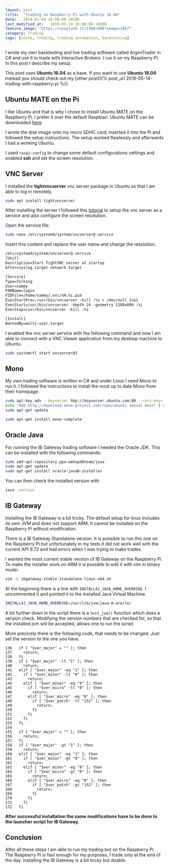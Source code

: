 ```yaml
---
layout: post
title:  "Trading on Raspberry Pi with Ubuntu 16.04"
date:   2018-01-04 16:00:00 +0200
last_modified_at:   2019-05-19 10:00:00 +0200
feature_image: "https://unsplash.it/1300/400?image=1057"
category: Trading
tags: [stock, trading, trading automation, backtesting]
---
```


I wrote my own backtesting and live trading software called ArgonTrader in C#
and use it to trade with Interactive Brokers.
I run it on my Raspberry Pi. In this post I describe my setup.

<!-- more -->

This post uses **Ubuntu 16.04** as a base. If you want to use **Ubuntu 18.04**
instead you should check out my [other post]({% post_url
2019-05-14-trading-with-raspberry-pi %}).

## Ubuntu MATE on the Pi

I like Ubuntu and that is why I chose to install Ubuntu MATE on the Raspberry
Pi. I prefer it over the default Raspbian. Ubuntu MATE can be downloaded
[here](https://ubuntu-mate.org/raspberry-pi/).

I wrote the disk image onto my micro SDHC card, inserted it into the Pi and
followed the setup instructions. The setup worked flawlessly and afterwards 
I had a working Ubuntu.

I used `raspi-config` to change some default configurations settings and enabled
**ssh** and set the screen resolution.

## VNC Server

I installed the **tightvncserver** vnc server package in Ubuntu so that I am
able to log in remotely.

```bash
sudo apt install tightvncserver
```

After installing the server I followed this
[tutorial](https://www.digitalocean.com/community/tutorials/how-to-install-and-configure-vnc-on-ubuntu-16-04)
to setup the vnc server as a service and also configure the screen resolution.

Open the service file:

```bash
sudo nano /etc/systemd/system/vncserver@.service
```

Insert this content and replace the user name and change the resolution.

```txt
/etc/systemd/system/vncserver@.service 
[Unit]
Description=Start TightVNC server at startup
After=syslog.target network.target

[Service]
Type=forking
User=sammy
PAMName=login
PIDFile=/home/sammy/.vnc/%H:%i.pid
ExecStartPre=-/usr/bin/vncserver -kill :%i > /dev/null 2>&1
ExecStart=/usr/bin/vncserver -depth 24 -geometry 1280x800 :%i
ExecStop=/usr/bin/vncserver -kill :%i

[Install]
WantedBy=multi-user.target
```

I enabled the vnc server service with the following command and now I am able to
connect with a VNC Viewer application from my desktop machine to Ubuntu.

```bash
sudo systemctl start vncserver@1
```

## Mono

My own trading software is written in C# and under Linux I need Mono to run it.
I followed the instructions to install the most up to date Mono from their homepage:

```bash
sudo apt-key adv --keyserver hkp://keyserver.ubuntu.com:80 --recv-keys 3FA7E0328081BFF6A14DA29AA6A19B38D3D831EF
echo "deb http://download.mono-project.com/repo/ubuntu xenial main" | sudo tee /etc/apt/sources.list.d/mono-official.list
sudo apt-get update

sudo apt-get install mono-complete
```

## Oracle Java

For running the IB Gateway trading software I needed the Oracle JDK. This can be
installed with the following commands:

```bash
sudo add-apt-repository ppa:webupd8team/java
sudo apt-get update
sudo apt-get install oracle-java8-installer
```

You can then check the installed version with

```bash
java -version
```

## IB Gateway

Installing the IB Gateway is a bit tricky. The default setup for linux includes
its own JVM and does not support ARM. It cannot be installed on the Raspberry
Pi without modification.

There is a IB Gateway Standalone version. It is possible to run this one on the
Raspberry Pi but unfortunately in my tests it did not work well with the current
API 9.72 and had errors when I was trying to make trades.

I wanted the most current stable version of IB Gateway on the Raspberry Pi.
To make the installer work on ARM it is possible to edit it with vim in binary mode:

```bash
vim -b ibgateway-stable-standalone-linux-x64.sh
```

At the beginning there is a line with `INSTALL4J_JAVA_HOME_OVERRIDE`. I
uncommented it and pointed it to the installed Java Virtual Machine.

```bash
INSTALL4J_JAVA_HOME_OVERRIDE=/usr/lib/jvm/java-8-oracle/
```

A bit further down in the script there is a `test_jvm()` function which does a
version check. Modifying the version numbers that are checked for, so that the
installed jvm will be accepted, allows one to run the script.

More precicely there is the following code, that needs to be changed. Just set
the version to the one you have.

```
136   if [ "$ver_major" = "" ]; then
137     return;
138   fi
139   if [ "$ver_major" -lt "1" ]; then
140     return;
141   elif [ "$ver_major" -eq "1" ]; then
142     if [ "$ver_minor" -lt "8" ]; then
143       return;
144     elif [ "$ver_minor" -eq "8" ]; then
145       if [ "$ver_micro" -lt "0" ]; then
146         return;
147       elif [ "$ver_micro" -eq "0" ]; then
148         if [ "$ver_patch" -lt "152" ]; then
149           return;
150         fi
151       fi
152     fi
153   fi
154 
155   if [ "$ver_major" = "" ]; then
156     return;
157   fi
158   if [ "$ver_major" -gt "1" ]; then
159     return;
160   elif [ "$ver_major" -eq "1" ]; then
161     if [ "$ver_minor" -gt "8" ]; then
162       return;
163     elif [ "$ver_minor" -eq "8" ]; then
164       if [ "$ver_micro" -gt "0" ]; then
165         return;
166       elif [ "$ver_micro" -eq "0" ]; then
167         if [ "$ver_patch" -gt "152" ]; then
168           return;
169         fi
170       fi
171     fi
172   fi
```

**After successful installation the same modifications have to be done to the
launcher script for IB Gateway.**

## Conclusion

After all these steps I am able to run my trading bot on the Raspberry Pi. The
Raspberry Pi is fast enough for my purposes, I trade only at the end of the day.
Installing the IB Gateway is a bit tricky but doable.